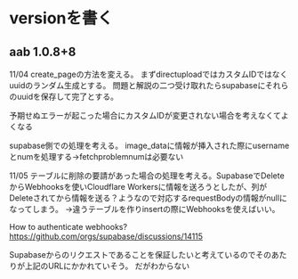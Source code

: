 # versionを書く

## aab 1.0.8+8

11/04
create_pageの方法を変える。
まずdirectuploadではカスタムIDではなくuuidのランダム生成とする。
問題と解説の二つ受け取れたらsupabaseにそれらのuuidを保存して完了とする。

予期せぬエラーが起こった場合にカスタムIDが変更されない場合を考えなくてよくなる

supabase側での処理を考える。
image_dataに情報が挿入された際にusernameとnumを処理する→fetchproblemnumは必要ない

11/05
テーブルに削除の要請があった場合の処理を考える。SupabaseでDeleteからWebhooksを使いCloudflare Workersに情報を送ろうとしたが、列がDeleteされてから情報を送る？ようなので対応するrequestBodyの情報がnullになってしまう。
→違うテーブルを作りinsertの際にWebhooksを使えばいい。

How to authenticate webhooks?
https://github.com/orgs/supabase/discussions/14115

Supabaseからのリクエストであることを保証したいと考えているのでそのあたりが上記のURLにかかれていそう。
だがわからない
